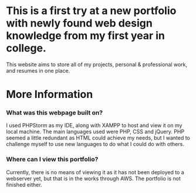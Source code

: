 # This is a first try at a new portfolio with newly found web design knowledge from my first year in college.

This website aims to store all of my projects, personal & professional work, and resumes in one place.

# More Information
### What was this webpage built on?

I used PHPStorm as my IDE, along with XAMPP to host and view it on my local machine.
The main languages used were PHP, CSS and jQuery. PHP seemed a little redundant
as HTML could achieve my needs, but I wanted to challenge myself to use new languages
to do what I could do with others.

### Where can I view this portfolio?

Currently, there is no means of viewing it as it has not been deployed to a webserver yet, but
that is in the works through AWS. The portfolio is not finished either.

